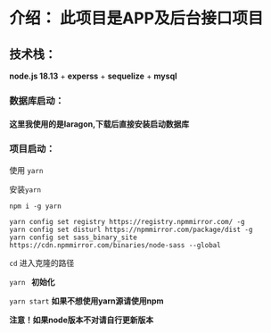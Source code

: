 # 介绍： 此项目是APP及后台接口项目

## 技术栈：
**node.js 18.13** + **experss** + **sequelize** + **mysql**

### 数据库启动：
#### 这里我使用的是**laragon**,下载后直接安装启动数据库

### 项目启动：
使用 ``yarn``  

安装``yarn``  

``npm i -g yarn``

``yarn config set registry https://registry.npmmirror.com/ -g``  
``yarn config set disturl https://npmmirror.com/package/dist -g``  
``yarn config set sass_binary_site https://cdn.npmmirror.com/binaries/node-sass --global``

``cd`` 进入克隆的路径

``yarn ``  **初始化**

``yarn start``  **如果不想使用yarn源请使用npm**



**注意！如果node版本不对请自行更新版本**
